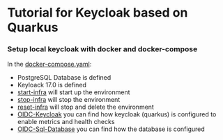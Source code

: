 # Tutorial for Keycloak based on Quarkus

### Setup local keycloak with docker and docker-compose

In the [docker-compose.yaml](./docker-compose.yaml):
* PostgreSQL Database is defined
* Keyloack 17.0 is defined
* [start-infra](./start-infra.sh) will start up the environment
* [stop-infra](./stop-infra.sh) will stop the environment
* [reset-infra](./reset-infra.sh) will stop and delete the environment
* [OIDC-Keycloak](./docker/oidc-keycloak/config) you can find how keycloak (quarkus) is configured to enable metrics and health checks
* [OIDC-Sql-Database](./docker/oidc-sql-database-init) you can find how the database is configured
